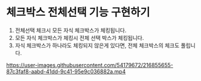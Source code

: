 # 체크박스 전체선택 기능 구현하기

1. 전체선택 체크시 모든 자식 체크박스가 체킹됩니다.
2. 모든 자식 체크박스가 체킹시 전체 선택 박스가 체킹됩니다.
3. 자식 체크박스가 하나라도 체킹되지 않은게 있다면, 전체 체크박스의 체크도 풀립니다.



https://user-images.githubusercontent.com/54179672/216855655-87c3faf8-aabd-41dd-9c41-95e9c036882a.mp4


